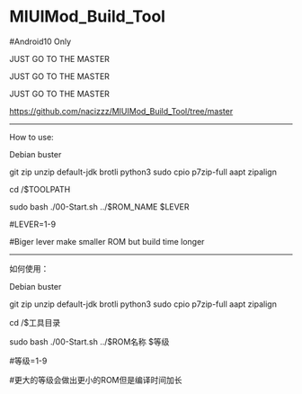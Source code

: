 # MIUIMod_Build_Tool

#Android10 Only

JUST GO TO THE MASTER

JUST GO TO THE MASTER

JUST GO TO THE MASTER

https://github.com/nacizzz/MIUIMod_Build_Tool/tree/master

-------------------------------------- ------------------

How to use:

Debian buster

git zip unzip default-jdk brotli python3 sudo cpio p7zip-full aapt zipalign

cd /$TOOLPATH

sudo bash ./00-Start.sh ../$ROM_NAME $LEVER

#LEVER=1-9

#Biger lever make smaller ROM but build time longer

----------------------------------

如何使用：

Debian buster

git zip unzip default-jdk brotli python3 sudo cpio p7zip-full aapt zipalign

cd /$工具目录

sudo bash ./00-Start.sh ../$ROM名称 $等级

#等级=1-9

#更大的等级会做出更小的ROM但是编译时间加长
